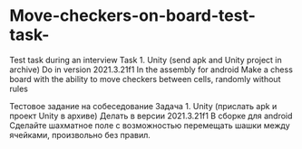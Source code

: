 # Move-checkers-on-board-test-task-

Test task during an interview
Task 1. Unity (send apk and Unity project in archive)
Do in version 2021.3.21f1
In the assembly for android
Make a chess board with the ability to move checkers between cells, randomly without rules


Тестовое задание на собеседование
Задача 1. Unity (прислать apk и проект Unity в архиве)
Делать в версии 2021.3.21f1
В сборке для android
Сделайте шахматное поле с возможностью перемещать шашки между ячейками, произвольно без правил.
